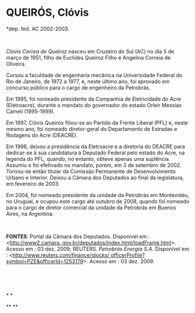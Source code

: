 QUEIRÓS, Clóvis
===============

\*dep. fed. AC 2002-2003.

 

*Clovis Correa de Queiroz* nasceu em Cruzeiro do Sul (AC) no dia 5 de
março de 1951, filho de Euclides Queiroz Filho e Angelina Correia de
Oliveira.

Cursou a faculdade de engenharia mecânica na Universidade Federal do Rio
de Janeiro, de 1972 a 1977, e, neste último ano, foi aprovado em
concurso público para o cargo de engenheiro da Petrobrás.

Em 1995, foi nomeado presidente da Companhia de Eletricidade do Acre
(Eletroacre), durante o mandato do governador do estado Orleir Messias
Cameli (1995-1999).

Em 1997, Clóvis Queirós filiou-se ao Partido da Frente Liberal (PFL) e,
neste mesmo ano, foi nomeado diretor-geral do Departamento de Estradas e
Rodagens do Acre (DEACRE).

Em 1998, deixou a presidência da Eletroacre e a diretoria do DEACRE para
dedicar-se à sua candidatura à Deputado Federal pelo estado do Acre, na
legenda do PFL, quando, no entanto, obteve apenas uma suplência. Assumiu
e foi efetivado no mandato, porém, em 3 de setembro de 2002.  Tornou-se
então titular da Comissão Permanente de Desenvolvimento Urbano e
Interior. Deixou a Câmara dos Deputados ao final da legislatura, em
fevereiro de 2003.

Em 2004, foi nomeado presidente da unidade da Petrobrás em Montevidéu,
no Uruguai, e ocupou este cargo até outubro de 2008, quando foi nomeado
para o cargo de diretor comercial da unidade da Petrobrás em Buenos
Aires, na Argentina.

 

**FONTES**: Portal da Câmara dos Deputados. Disponível em :
\<[http://www2.camara.
gov.br/deputados/index.html/loadFrame.html](http://www2.camara.%20gov.br/deputados/index.html/loadFrame.html)\>.
Acesso em : 03 dez. 2009; REUTERS. *Petrobrás Energia S.A*. Disponível
em : \<[http://www.reuters.com/finance/stocks/
officerProfile?symbol=PZE&officerId=1253179](http://www.reuters.com/finance/stocks/%20officerProfile?symbol=PZE&officerId=1253179)\>.
Acesso em : 03 dez. 2009.

 

 

* *

** **
